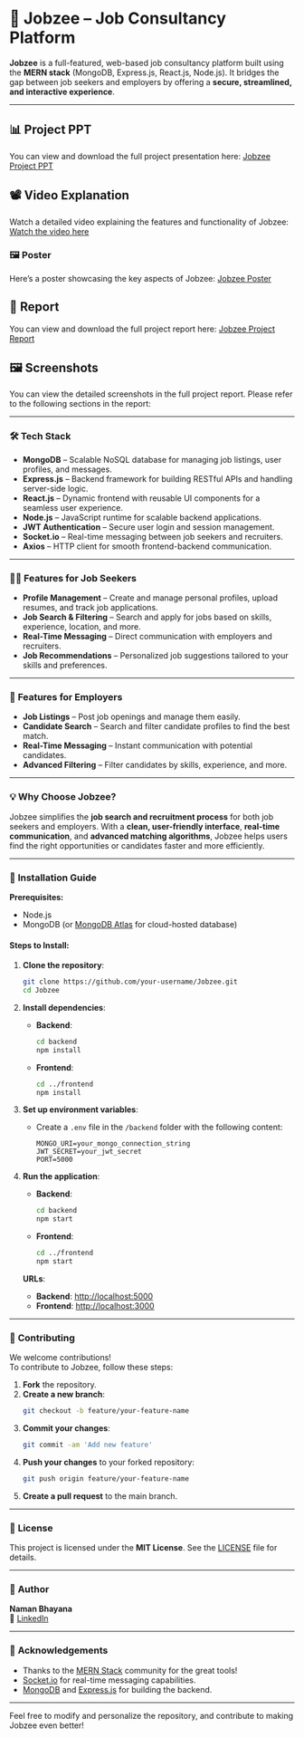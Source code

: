 
# 🚀 Jobzee – Job Consultancy Platform

**Jobzee** is a full-featured, web-based job consultancy platform built using the **MERN stack** (MongoDB, Express.js, React.js, Node.js). It bridges the gap between job seekers and employers by offering a **secure, streamlined, and interactive experience**.

---
## 📊 **Project PPT**
You can view and download the full project presentation here:
[Jobzee Project PPT](assets/jobzee_ppt.pptx)

## 📽️ **Video Explanation**
Watch a detailed video explaining the features and functionality of Jobzee:
[Watch the video here](https://drive.google.com/drive/folders/1AoWjkZ9j0rnU_KfXhPqYKpdMNjOiTyRh)

### 🖼️ **Poster**
Here’s a poster showcasing the key aspects of Jobzee:
[Jobzee Poster](assets/jobzee_poster.png)

## 📄 **Report**
You can view and download the full project report here:
[Jobzee Project Report](assets/Report.pdf)

## 🖼️ **Screenshots**
You can view the detailed screenshots in the full project report. Please refer to the following sections in the report:

---

### 🛠️ **Tech Stack**

- **MongoDB** – Scalable NoSQL database for managing job listings, user profiles, and messages.
- **Express.js** – Backend framework for building RESTful APIs and handling server-side logic.
- **React.js** – Dynamic frontend with reusable UI components for a seamless user experience.
- **Node.js** – JavaScript runtime for scalable backend applications.
- **JWT Authentication** – Secure user login and session management.
- **Socket.io** – Real-time messaging between job seekers and recruiters.
- **Axios** – HTTP client for smooth frontend-backend communication.

---

### 👨‍💼 **Features for Job Seekers**

- **Profile Management** – Create and manage personal profiles, upload resumes, and track job applications.
- **Job Search & Filtering** – Search and apply for jobs based on skills, experience, location, and more.
- **Real-Time Messaging** – Direct communication with employers and recruiters.
- **Job Recommendations** – Personalized job suggestions tailored to your skills and preferences.

---

### 🏢 **Features for Employers**

- **Job Listings** – Post job openings and manage them easily.
- **Candidate Search** – Search and filter candidate profiles to find the best match.
- **Real-Time Messaging** – Instant communication with potential candidates.
- **Advanced Filtering** – Filter candidates by skills, experience, and more.

---

### 💡 **Why Choose Jobzee?**

Jobzee simplifies the **job search and recruitment process** for both job seekers and employers. With a **clean, user-friendly interface**, **real-time communication**, and **advanced matching algorithms**, Jobzee helps users find the right opportunities or candidates faster and more efficiently.

---

### 🚀 **Installation Guide**

**Prerequisites:**
- Node.js  
- MongoDB (or [MongoDB Atlas](https://www.mongodb.com/cloud/atlas) for cloud-hosted database)

#### **Steps to Install:**

1. **Clone the repository**:
   ```bash
   git clone https://github.com/your-username/Jobzee.git
   cd Jobzee
   ```

2. **Install dependencies**:
   - **Backend**:
     ```bash
     cd backend
     npm install
     ```
   - **Frontend**:
     ```bash
     cd ../frontend
     npm install
     ```

3. **Set up environment variables**:
   - Create a `.env` file in the `/backend` folder with the following content:
     ```
     MONGO_URI=your_mongo_connection_string
     JWT_SECRET=your_jwt_secret
     PORT=5000
     ```

4. **Run the application**:
   - **Backend**:
     ```bash
     cd backend
     npm start
     ```
   - **Frontend**:
     ```bash
     cd ../frontend
     npm start
     ```

   **URLs**:
   - **Backend**: [http://localhost:5000](http://localhost:5000)
   - **Frontend**: [http://localhost:3000](http://localhost:3000)

---

### 🤝 **Contributing**

We welcome contributions!  
To contribute to Jobzee, follow these steps:

1. **Fork** the repository.
2. **Create a new branch**:
   ```bash
   git checkout -b feature/your-feature-name
   ```
3. **Commit your changes**:
   ```bash
   git commit -am 'Add new feature'
   ```
4. **Push your changes** to your forked repository:
   ```bash
   git push origin feature/your-feature-name
   ```
5. **Create a pull request** to the main branch.

---

### 📄 **License**

This project is licensed under the **MIT License**. See the [LICENSE](LICENSE) file for details.

---

### 👤 **Author**

**Naman Bhayana**  
🔗 [LinkedIn](https://www.linkedin.com/in/namanbhayana007)  

---

### 📑 **Acknowledgements**

- Thanks to the [MERN Stack](https://mern.io/) community for the great tools!
- [Socket.io](https://socket.io/) for real-time messaging capabilities.
- [MongoDB](https://www.mongodb.com/) and [Express.js](https://expressjs.com/) for building the backend.

---

Feel free to modify and personalize the repository, and contribute to making Jobzee even better!
